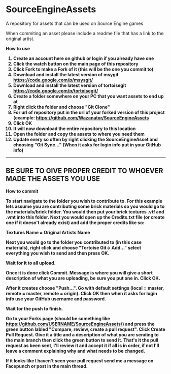 SourceEngineAssets
==================

A repository for assets that can be used on Source Engine games

When commiting an asset please include a readme file that has a link to the original artist.

<B>How to use<B>

1. Create an account here on github or login if you already have one
2. Click the watch button on the main page of this repository
3. Click Fork to make a Fork of it (this will be the one you commit to)
3. Download and install the latest version of msygit https://code.google.com/p/msysgit/
4. Download and install the latest version of tortoisegit https://code.google.com/p/tortoisegit/
5. Create a folder somewhere on your PC that you want assets to end up at
6. Right click the folder and choose "Git Clone"
7. For url of repository put in the url of your forked version of this project (example: https://github.com/Wazanator/SourceEngineAssets
8. Click OK
9. It will now download the entire repository to this location
10. Open the folder and copy the assets to where you need them
11. Update every so often by right clicking the SourceEngineAsset and choosing "Git Sync..." (When it asks for login info put in your GitHub info)

-------------------------------------------------------------------------
<B>BE SURE TO GIVE PROPER CREDIT TO WHOEVER MADE THE ASSETS YOU USE<B>
-------------------------------------------------------------------------

<B>How to commit</B>

To start navigate to the folder you wish to contribute to. For this example lets assume you are contributing some brick materials so you would go to the materials/brick folder. You would then put your brick textures .vtf and .vmt into this folder. Next you would open up the Credits.txt file (or create one if it doesn't already exist) and add the proper credits like so:

Textures Name       =        Original Artists Name

Next you would go to the folder you contributed to (in this case materials), right click and choose "Tortoise Git-> Add..." select everything you wish to send and then press OK. 

Wait for it to all upload.

Once it is done click Commit. Message is where you will give a short description of what you are uploading, be sure you put one in. Click OK.

After it creates choose "Push...". Go with default settings (local = master, remote = master, remote = origin). Click OK then when it asks for login info use your GitHub username and password.


Wait for the push to finish.

Go to your Forks page (should be something like https://github.com/USERNAME/SourceEngineAssets/) and press the green button labled "Compare, review, create a pull request". Click Create Pull Request. Give it a title and a description of what you are sending to the main branch then click the green button to send it. That's it the pull request as been sent, I'll review it and accept it if all is in order, if not I'll leave a comment explaining why and what needs to be changed.

If it looks like I haven't seen your pull request send me a message on Facepunch or post in the main thread.
